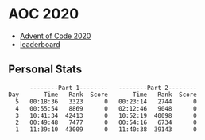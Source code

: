 # AOC 2020

* [Advent of Code 2020](https://adventofcode.com/2020)
* [leaderboard](https://adventofcode.com/2020/leaderboard)

## Personal Stats
```
      --------Part 1--------   --------Part 2--------
Day       Time   Rank  Score       Time   Rank  Score
  5   00:18:36   3323      0   00:23:14   2744      0
  4   00:55:54   8869      0   02:12:46   9048      0
  3   10:41:34  42413      0   10:52:19  40098      0
  2   00:49:48   7477      0   00:54:16   6734      0
  1   11:39:10  43009      0   11:40:38  39143      0
```
